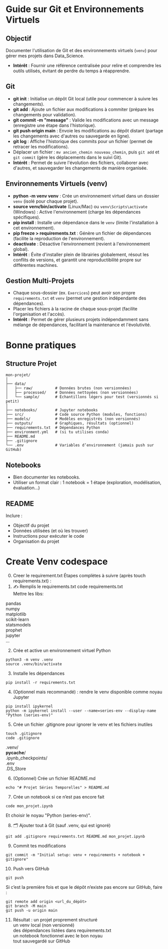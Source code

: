 # Guide sur Git et Environnements Virtuels

## Objectif
Documenter l'utilisation de Git et des environnements virtuels (`venv`) pour gérer mes projets dans Data_Science.
- **Intérêt** : Fournir une référence centralisée pour relire et comprendre les outils utilisés, évitant de perdre du temps à réapprendre.

## Git
- **git init** : Initialise un dépôt Git local (utile pour commencer à suivre les changements).
- **git add <fichier>** : Ajoute un fichier aux modifications à commiter (prépare les changements pour validation).
- **git commit -m "message"** : Valide les modifications avec un message (enregistre une étape dans l'historique).
- **git push origin main** : Envoie les modifications au dépôt distant (partage les changements avec d'autres ou sauvegarde en ligne).
- **git log <fichier>** : Affiche l'historique des commits pour un fichier (permet de retracer les modifications).
- Déplacer un fichier : `mv ancien_chemin nouveau_chemin`, puis `git add` et `git commit` (gère les déplacements dans le suivi Git).
- **Intérêt** : Permet de suivre l'évolution des fichiers, collaborer avec d'autres, et sauvegarder les changements de manière organisée.

## Environnements Virtuels (venv)
- **python -m venv venv** : Crée un environnement virtuel dans un dossier `venv` (isolé pour chaque projet).
- **source venv/bin/activate** (Linux/Mac) ou `venv\Scripts\activate` (Windows) : Active l'environnement (charge les dépendances spécifiques).
- **pip install <package>** : Installe une dépendance dans le `venv` (limite l'installation à cet environnement).
- **pip freeze > requirements.txt** : Génère un fichier de dépendances (facilite la reproduction de l'environnement).
- **deactivate** : Désactive l'environnement (revient à l'environnement global).
- **Intérêt** : Évite d'installer plein de librairies globalement, résout les conflits de versions, et garantit une reproductibilité propre sur différentes machines.

## Gestion Multi-Projets
- Chaque sous-dossier (ex. `Exercices`) peut avoir son propre `requirements.txt` et `venv` (permet une gestion indépendante des dépendances).
- Placer les fichiers à la racine de chaque sous-projet (facilite l'organisation et l'accès).
- **Intérêt** : Permet de gérer plusieurs projets indépendamment sans mélange de dépendances, facilitant la maintenance et l'évolutivité.

# Bonne pratiques 

## Structure Projet

```
mon-projet/
│
├── data/
│   ├── raw/          # Données brutes (non versionnées)
│   ├── processed/    # Données nettoyées (non versionnées)
│   └── sample/       # Échantillons légers pour test (versionnés si petit)
│
├── notebooks/        # Jupyter notebooks
├── src/              # Code source Python (modules, fonctions)
├── models/           # Modèles enregistrés (non versionnés)
├── outputs/          # Graphiques, résultats (optionnel)
├── requirements.txt  # Dépendances Python
├── environment.yml   # (si tu utilises conda)
├── README.md
├── .gitignore
└── .env              # Variables d’environnement (jamais push sur GitHub)
```

## Notebooks 
- Bien documenter les notebooks.
- Utiliser un format clair : 1 notebook = 1 étape (exploration, modélisation, évaluation…)

## README
Inclure :
- Objectif du projet
- Données utilisées (et où les trouver)
- Instructions pour exécuter le code
- Organisation du projet





# Create Venv codespace

0. Creer le requirement.txt 
Étapes complètes à suivre (après touch requirements.txt) :
1. ✍️ Remplis le requirements.txt
code requirements.txt  
Mettre les libs:

pandas  
numpy  
matplotlib  
scikit-learn  
statsmodels  
prophet  
jupyter  
...


2. Crée et active un environnement virtuel Python
```
python3 -m venv .venv
source .venv/bin/activate
```

3. Installe les dépendances
```
pip install -r requirements.txt
```

4. (Optionnel mais recommandé) : rendre le venv disponible comme noyau Jupyter
```
pip install ipykernel
python -m ipykernel install --user --name=series-env --display-name "Python (series-env)"
```

5. Crée un fichier .gitignore pour ignorer le venv et les fichiers inutiles
```
touch .gitignore
code .gitignore
```

.venv/  
__pycache__/  
.ipynb_checkpoints/  
.env  
.DS_Store  

6. (Optionnel) Crée un fichier README.md
```
echo "# Projet Séries Temporelles" > README.md
```

7. Crée un notebook si ce n’est pas encore fait
```
code mon_projet.ipynb
```
Et choisir le noyau "Python (series-env)".  

8. 🗂️ Ajouter tout à Git (sauf .venv, qui est ignoré)
```
git add .gitignore requirements.txt README.md mon_projet.ipynb
```

9. Commit tes modifications
```
git commit -m "Initial setup: venv + requirements + notebook + gitignore"
```

10. Push vers GitHub
```
git push
```
Si c’est la première fois et que le dépôt n’existe pas encore sur GitHub, faire :
```
git remote add origin <url_du_dépôt>
git branch -M main
git push -u origin main
```

11. Résultat : 
un projet proprement structuré  
un venv local (non versionné)  
des dépendances listées dans requirements.txt  
un notebook fonctionnel avec le bon noyau  
tout sauvegardé sur GitHub




